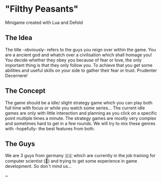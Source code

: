 # "Filthy Peasants"

Minigame created with Lua and Defold

## The Idea

The title -obviously- refers to the guys you reign over within the game. You are a ancient god and whatch over a civilisation which shall homage you! You decide whether they obey you because of fear or love, the only important thing is that they only follow you. To achieve that you get some abilities and useful skills on your side to gather their fear or trust. Prudenter Decernere!

## The Concept

The game should be a idle/ slight strategy game which you can play both full time with focus or while you watch some series...
The current idle games are only with little interaction and planning as you click on a specific point multiple times a minute. The strategy games are mostly very complex and sometimes hard to get in a few rounds. We will try to mix these genres with -hopefully- the best features from both.

## The Guys

We are 3 guys from germany :de: which are currently in the job training for computer scientist (:beginner:) and trying to get some experience in game development. So don´t mind us...

~